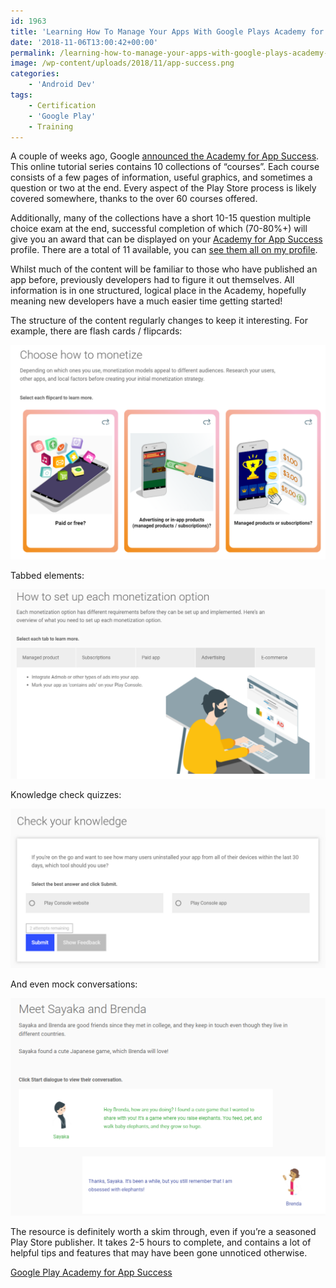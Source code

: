 ```yaml
---
id: 1963
title: 'Learning How To Manage Your Apps With Google Plays Academy for App Success'
date: '2018-11-06T13:00:42+00:00'
permalink: /learning-how-to-manage-your-apps-with-google-plays-academy-for-app-success/
image: /wp-content/uploads/2018/11/app-success.png
categories:
    - 'Android Dev'
tags:
    - Certification
    - 'Google Play'
    - Training
---
```


A couple of weeks ago, Google [announced the Academy for App Success](https://android-developers.googleblog.com/2018/10/free-training-for-android-developers.html). This online tutorial series contains 10 collections of “courses”. Each course consists of a few pages of information, useful graphics, and sometimes a question or two at the end. Every aspect of the Play Store process is likely covered somewhere, thanks to the over 60 courses offered.

Additionally, many of the collections have a short 10-15 question multiple choice exam at the end, successful completion of which (70-80%+) will give you an award that can be displayed on your [Academy for App Success](https://developer.android.com/google-play/academy/) profile. There are a total of 11 available, you can [see them all on my profile](https://playacademy.exceedlms.com/profiles/jakele5b5c601).

Whilst much of the content will be familiar to those who have published an app before, previously developers had to figure it out themselves. All information is in one structured, logical place in the Academy, hopefully meaning new developers have a much easier time getting started!

The structure of the content regularly changes to keep it interesting. For example, there are flash cards / flipcards:

[![](/wp-content/uploads/2018/11/monetize.png)](/wp-content/uploads/2018/11/monetize.png)

Tabbed elements:

[![](/wp-content/uploads/2018/11/monetize2.png)](/wp-content/uploads/2018/11/monetize2.png)

Knowledge check quizzes:

[![](/wp-content/uploads/2018/11/quizzes.png)](/wp-content/uploads/2018/11/quizzes.png)

And even mock conversations:

[![](/wp-content/uploads/2018/11/conversation.png)](/wp-content/uploads/2018/11/conversation.png)

The resource is definitely worth a skim through, even if you’re a seasoned Play Store publisher. It takes 2-5 hours to complete, and contains a lot of helpful tips and features that may have been gone unnoticed otherwise.

[Google Play Academy for App Success](https://developer.android.com/google-play/academy/)
